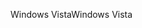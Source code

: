 <span data-ttu-id="fbe3c-101">Windows Vista</span><span class="sxs-lookup"><span data-stu-id="fbe3c-101">Windows Vista</span></span>